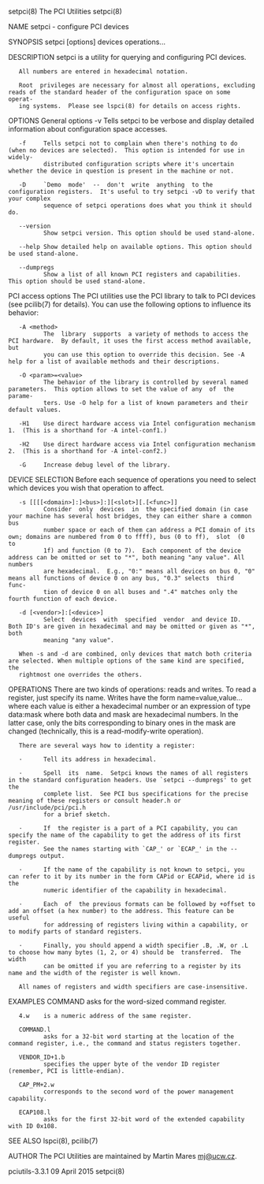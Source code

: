setpci(8)                                                        The PCI Utilities                                                       setpci(8)

NAME
       setpci - configure PCI devices

SYNOPSIS
       setpci [options] devices operations...

DESCRIPTION
       setpci is a utility for querying and configuring PCI devices.

       All numbers are entered in hexadecimal notation.

       Root  privileges are necessary for almost all operations, excluding reads of the standard header of the configuration space on some operat‐
       ing systems.  Please see lspci(8) for details on access rights.

OPTIONS
   General options
       -v     Tells setpci to be verbose and display detailed information about configuration space accesses.

       -f     Tells setpci not to complain when there's nothing to do (when no devices are selected).  This option is intended for use in  widely-
              distributed configuration scripts where it's uncertain whether the device in question is present in the machine or not.

       -D     `Demo  mode'  --  don't  write  anything  to the configuration registers.  It's useful to try setpci -vD to verify that your complex
              sequence of setpci operations does what you think it should do.

       --version
              Show setpci version. This option should be used stand-alone.

       --help Show detailed help on available options. This option should be used stand-alone.

       --dumpregs
              Show a list of all known PCI registers and capabilities. This option should be used stand-alone.

   PCI access options
       The PCI utilities use the PCI library to talk to PCI devices (see pcilib(7) for details). You can use the following  options  to  influence
       its behavior:

       -A <method>
              The  library  supports  a variety of methods to access the PCI hardware.  By default, it uses the first access method available, but
              you can use this option to override this decision. See -A help for a list of available methods and their descriptions.

       -O <param>=<value>
              The behavior of the library is controlled by several named parameters.  This option allows to set the value of any  of  the  parame‐
              ters. Use -O help for a list of known parameters and their default values.

       -H1    Use direct hardware access via Intel configuration mechanism 1.  (This is a shorthand for -A intel-conf1.)

       -H2    Use direct hardware access via Intel configuration mechanism 2.  (This is a shorthand for -A intel-conf2.)

       -G     Increase debug level of the library.

DEVICE SELECTION
       Before each sequence of operations you need to select which devices you wish that operation to affect.

       -s [[[[<domain>]:]<bus>]:][<slot>][.[<func>]]
              Consider  only  devices  in  the specified domain (in case your machine has several host bridges, they can either share a common bus
              number space or each of them can address a PCI domain of its own; domains are numbered from 0 to ffff), bus (0 to ff),  slot  (0  to
              1f) and function (0 to 7).  Each component of the device address can be omitted or set to "*", both meaning "any value". All numbers
              are hexadecimal.  E.g., "0:" means all devices on bus 0, "0" means all functions of device 0 on any bus, "0.3" selects  third  func‐
              tion of device 0 on all buses and ".4" matches only the fourth function of each device.

       -d [<vendor>]:[<device>]
              Select  devices  with  specified  vendor  and device ID. Both ID's are given in hexadecimal and may be omitted or given as "*", both
              meaning "any value".

       When -s and -d are combined, only devices that match both criteria are selected. When multiple options of the same kind are specified,  the
       rightmost one overrides the others.

OPERATIONS
       There  are  two  kinds of operations: reads and writes. To read a register, just specify its name. Writes have the form name=value,value...
       where each value is either a hexadecimal number or an expression of type data:mask where both data and mask are hexadecimal numbers. In the
       latter case, only the bits corresponding to binary ones in the mask are changed (technically, this is a read-modify-write operation).

       There are several ways how to identity a register:

       ·      Tell its address in hexadecimal.

       ·      Spell  its  name.  Setpci knows the names of all registers in the standard configuration headers. Use `setpci --dumpregs' to get the
              complete list.  See PCI bus specifications for the precise meaning of these registers or consult header.h or  /usr/include/pci/pci.h
              for a brief sketch.

       ·      If  the register is a part of a PCI capability, you can specify the name of the capability to get the address of its first register.
              See the names starting with `CAP_' or `ECAP_' in the --dumpregs output.

       ·      If the name of the capability is not known to setpci, you can refer to it by its number in the form CAPid or ECAPid, where id is the
              numeric identifier of the capability in hexadecimal.

       ·      Each  of  the previous formats can be followed by +offset to add an offset (a hex number) to the address. This feature can be useful
              for addressing of registers living within a capability, or to modify parts of standard registers.

       ·      Finally, you should append a width specifier .B, .W, or .L to choose how many bytes (1, 2, or 4) should be  transferred.  The  width
              can be omitted if you are referring to a register by its name and the width of the register is well known.

       All names of registers and width specifiers are case-insensitive.

EXAMPLES
       COMMAND
              asks for the word-sized command register.

       4.w    is a numeric address of the same register.

       COMMAND.l
              asks for a 32-bit word starting at the location of the command register, i.e., the command and status registers together.

       VENDOR_ID+1.b
              specifies the upper byte of the vendor ID register (remember, PCI is little-endian).

       CAP_PM+2.w
              corresponds to the second word of the power management capability.

       ECAP108.l
              asks for the first 32-bit word of the extended capability with ID 0x108.

SEE ALSO
       lspci(8), pcilib(7)

AUTHOR
       The PCI Utilities are maintained by Martin Mares <mj@ucw.cz>.

pciutils-3.3.1                                                     09 April 2015                                                         setpci(8)
